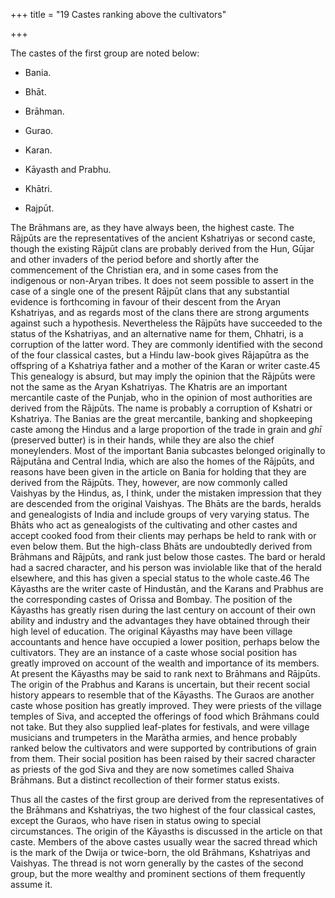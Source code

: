 +++
title = "19 Castes ranking above the cultivators"

+++

The castes of the first group are noted below: 

+ Bania.  
+ Bhāt.  
+ Brāhman.  
+ Gurao.  

+ Karan.  
+ Kāyasth and Prabhu.  
+ Khātri.  
+ Rajpūt. 



The Brāhmans are, as they have always been, the highest caste. The Rājpūts are the representatives of the ancient Kshatriyas or second caste, though the existing Rājpūt clans are probably derived from the Hun, Gūjar and other invaders of the period before and shortly after the commencement of the Christian era, and in some cases from the indigenous or non-Aryan tribes. It does not seem possible to assert in the case of a single one of the present Rājpūt clans that any substantial evidence is forthcoming in favour of their descent from the Aryan Kshatriyas, and as regards most of the clans there are strong arguments against such a hypothesis. Nevertheless the Rājpūts have succeeded to the status of the Kshatriyas, and an alternative name for them, Chhatri, is a corruption of the latter word. They are commonly identified with the second of the four classical castes, but a Hindu law-book gives Rājapūtra as the offspring of a Kshatriya father and a mother of the Karan or writer caste.45 This genealogy is absurd, but may imply the opinion that the Rājpūts were not the same as the Aryan Kshatriyas. The Khatris are an important mercantile caste of the Punjab, who in the opinion of most authorities are derived from the Rājpūts. The name is probably a corruption of Kshatri or Kshatriya. The Banias are the great mercantile, banking and shopkeeping caste among the Hindus and a large proportion of the trade in grain and *ghī* \(preserved butter\) is in their hands, while they are also the chief moneylenders. Most of the important Bania subcastes belonged originally to Rājputāna and Central India, which are also the homes of the Rājpūts, and reasons have been given in the article on Bania for holding that they are derived from the Rājpūts. They, however, are now commonly called Vaishyas by the Hindus, as, I think, under the mistaken impression that they are descended from the original Vaishyas. The Bhāts are the bards, heralds and genealogists of India and include groups of very varying status. The Bhāts who act as genealogists of the cultivating and other castes and accept cooked food from their clients may perhaps be held to rank with or even below them. But the high-class Bhāts are undoubtedly derived from Brāhmans and Rājpūts, and rank just below those castes. The bard or herald had a sacred character, and his person was inviolable like that of the herald elsewhere, and this has given a special status to the whole caste.46 The Kāyasths are the writer caste of Hindustān, and the Karans and Prabhus are the corresponding castes of Orissa and Bombay. The position of the Kāyasths has greatly risen during the last century on account of their own ability and industry and the advantages they have obtained through their high level of education. The original Kāyasths may have been village accountants and hence have occupied a lower position, perhaps below the cultivators. They are an instance of a caste whose social position has greatly improved on account of the wealth and importance of its members. At present the Kāyasths may be said to rank next to Brāhmans and Rājpūts. The origin of the Prabhus and Karans is uncertain, but their recent social history appears to resemble that of the Kāyasths. The Guraos are another caste whose position has greatly improved. They were priests of the village temples of Siva, and accepted the offerings of food which Brāhmans could not take. But they also supplied leaf-plates for festivals, and were village musicians and trumpeters in the Marātha armies, and hence probably ranked below the cultivators and were supported by contributions of grain from them. Their social position has been raised by their sacred character as priests of the god Siva and they are now sometimes called Shaiva Brāhmans. But a distinct recollection of their former status exists. 

Thus all the castes of the first group are derived from the representatives of the Brāhmans and Kshatriyas, the two highest of the four classical castes, except the Guraos, who have risen in status owing to special circumstances. The origin of the Kāyasths is discussed in the article on that caste. Members of the above castes usually wear the sacred thread which is the mark of the Dwija or twice-born, the old Brāhmans, Kshatriyas and Vaishyas. The thread is not worn generally by the castes of the second group, but the more wealthy and prominent sections of them frequently assume it. 


